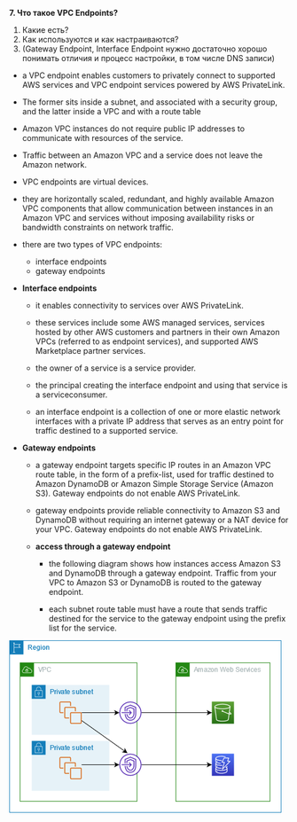 **7. Что такое VPC Endpoints?** 
  1. Какие есть? 
  2. Как используются и как настраиваются? 
  3. (Gateway Endpoint, Interface  Endpoint нужно достаточно хорошо понимать отличия и процесс настройки, в том числе DNS записи)
   
- a VPC endpoint enables customers to privately connect to supported AWS services and VPC endpoint services powered by AWS PrivateLink. 
- The former sits inside a subnet, and associated with a security group, and the latter inside a VPC and with a route table
- Amazon VPC instances do not require public IP addresses to communicate with resources of the service.

- Traffic between an Amazon VPC and a service does not leave the Amazon network.

- VPC endpoints are virtual devices. 
- they are horizontally scaled, redundant, and highly available Amazon VPC components that allow communication between instances in an Amazon VPC and services without imposing availability risks or bandwidth constraints on network traffic. 
- there are two types of VPC endpoints:
  - interface endpoints
  - gateway endpoints

- **Interface endpoints**
  - it enables connectivity to services over AWS PrivateLink. 
  
  - these services include some AWS managed services, services hosted by other AWS customers and partners in their own Amazon VPCs (referred to as endpoint services), and supported AWS Marketplace partner services. 
  
  - the owner of a service is a service provider. 
  
  - the principal creating the interface endpoint and using that service is a serviceconsumer.
  
  - an interface endpoint is a collection of one or more elastic network interfaces with a private IP address that serves as an entry point for traffic destined to a supported service.

- **Gateway endpoints**
  - a gateway endpoint targets specific IP routes in an Amazon VPC route table, in the form of a prefix-list, used for traffic destined to Amazon DynamoDB or Amazon Simple Storage Service (Amazon S3). Gateway endpoints do not enable AWS PrivateLink.

  - gateway endpoints provide reliable connectivity to Amazon S3 and DynamoDB without requiring an internet gateway or a NAT device for your VPC. Gateway endpoints do not enable AWS PrivateLink.
  - **access through a gateway endpoint**
    - the following diagram shows how instances access Amazon S3 and DynamoDB through a gateway endpoint. Traffic from your VPC to Amazon S3 or DynamoDB is routed to the gateway endpoint. 
    
    - each subnet route table must have a route that sends traffic destined for the service to the gateway endpoint using the prefix list for the service.

![](./../img/13.gateway-endpoints.png)
